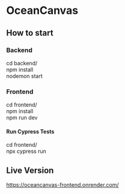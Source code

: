# OceanCanvas

## How to start

### Backend

cd backend/  
npm install  
nodemon start  

### Frontend

cd frontend/  
npm install  
npm run dev  

#### Run Cypress Tests

cd frontend/  
npx cypress run  

## Live Version

https://oceancanvas-frontend.onrender.com/
